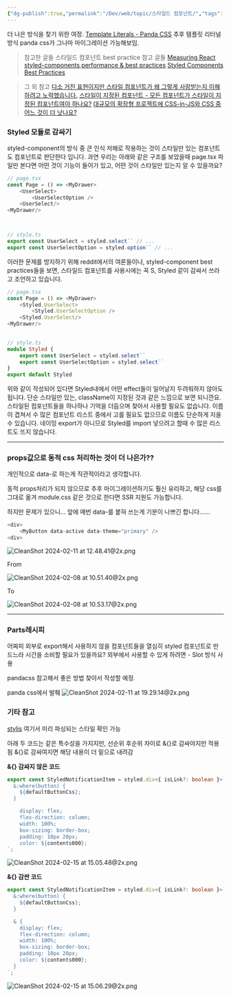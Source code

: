```yaml
---
{"dg-publish":true,"permalink":"/Dev/web/topic/스타일드 컴포넌트/","tags":["#styled-component","#css","#styled","#components","#react"]}
---
```



더 나은 방식을 찾기 위한 여정.
[Template Literals - Panda CSS](https://panda-css.com/docs/concepts/template-literals)
추후 템플릿 리터널 방식 panda css가 그나마 마이그레이션 가능해보임.



> 참고한 글들
> 스타일드 컴포넌트 best practice 참고 글들
> [Measuring React styled-components performance & best practices](https://www.useanvil.com/blog/engineering/react-styled-components-best-practices/)
> [Styled Components Best Practices](https://www.robinwieruch.de/styled-components/)


> 그 외 참고
> [다소 거친 표현이지만 스타일 컴포넌트가 왜 그렇게 사랑받는지 이해하려고 노력했습니다.](https://www.reddit.com/r/react/comments/172unro/styled_components/)
> [스타일이 지정된 컴포넌트 - 모든 컴포넌트가 스타일이 지정된 컴포넌트여야 하나요?](https://www.reddit.com/r/reactjs/comments/vjm4kk/styled_components_should_every_component_be_a/)
> [대규모의 확장형 프로젝트에 CSS-in-JS와 CSS 중 어느 것이 더 낫나요?](https://www.reddit.com/r/reactjs/comments/qmidha/which_is_better_cssinjs_or_css_for_large_and/)




### Styled 모듈로 감싸기

styled-component의 방식 중 큰 인식 저해로 작용하는 것이 스타일만 있는 컴포넌트도 컴포넌트로 판단한다 입니다.
과연 우리는 아래와 같은 구조를 보았을때 page.tsx 파일만 본다면 어떤 것이 기능이 들어가 있고, 어떤 것이 스타일만 있는지 알 수 있을까요? 

```ts
// page.tsx
const Page = () => <MyDrawer>
	<UserSelect>
		<UserSelectOption />
	<UserSelect/>
<MyDrawer/>



// style.ts
export const UserSelect = styled.select`` // ...
export const UserSelectOption = styled.option`` // ...
```

이러한 문제를 방지하기 위해 reddit에서의 여론들이나, styled-component best practices들을 보면, 스타일드 컴포넌트를 사용시에는 꼭 S, Styled 같이 감싸서 쓰라고 조언하고 있습니다.

```ts
// page.tsx
const Page = () => <MyDrawer>
	<Styled.UserSelect>
		<Styled.UserSelectOption />
	<Styled.UserSelect/>
<MyDrawer/>

	  
// style.ts
module Styled {
	export const UserSelect = styled.select``
	export const UserSelectOption = styled.select``
}
export default Styled
```

위와 같이 작성되어 있다면 Styled내에서 어떤 effect들이 일어날지 두려워하지 않아도 됩니다. 단순 스타일만 있는, className이 지정된 것과 같은 느낌으로 보면 되니깐요. 
스타일된 컴포넌트들을 하나하나 기억을 더듬으며 찾아서 사용할 필요도 없습니다.
이름이 겹쳐서 수 많은 컴포넌트 리스트 중에서 고를 필요도 없으므로 이름도 단순하게 지을 수 있습니다.
네이밍 export가 아니므로 Styled를 import 넣으려고 할때 수 많은 리스트도 뜨지 않습니다.


***
### props값으로 동적 css 처리하는 것이 더 나은가??
개인적으로 data-로 하는게 직관적이라고 생각합니다.

동적 props처리가 되지 않으므로 추후 마이그레이션하기도 훨신 유리하고, 해당 css를 그대로 옮겨 module.css 같은 것으로 한다면 SSR 지원도 가능합니다.  

하지만 문제가 있으니...
앞에 매번 data-를 붙혀 쓰는게 기분이 나쁘긴 합니다......
```ts
<div>
	<MyButton data-active data-theme="primary" />
<div>
```


![CleanShot 2024-02-11 at 12.48.41@2x.png](/img/user/env/%EC%B2%A8%EB%B6%80%ED%8C%8C%EC%9D%BC/CleanShot%202024-02-11%20at%2012.48.41@2x.png)


From

![CleanShot 2024-02-08 at 10.51.40@2x.png](/img/user/env/%EC%B2%A8%EB%B6%80%ED%8C%8C%EC%9D%BC/CleanShot%202024-02-08%20at%2010.51.40@2x.png)

To

![CleanShot 2024-02-08 at 10.53.17@2x.png](/img/user/env/%EC%B2%A8%EB%B6%80%ED%8C%8C%EC%9D%BC/CleanShot%202024-02-08%20at%2010.53.17@2x.png)


***
### Parts레시피
어짜피 외부로 export해서 사용하지 않을 컴포넌트들을 열심히 styled 컴포넌트로 만드느라 시간을 소비할 필요가 있을까요?
외부에서 사용할 수 있게 하려면 - Slot 방식 사용

pandacss 참고해서 좋은 방법 찾아서 작성할 예정.



panda css에서 발췌
![CleanShot 2024-02-11 at 19.29.14@2x.png](/img/user/env/%EC%B2%A8%EB%B6%80%ED%8C%8C%EC%9D%BC/CleanShot%202024-02-11%20at%2019.29.14@2x.png)






### 기타 참고

[stylis](https://stylis.js.org/)
여기서 미리 파싱되는 스타일 확인 가능

아래 두 코드는 같은 특수성을 가지지만, 선순위 후순위 차이로 &{}로 감싸야지만 적용됨
&{}로 감싸여지면 해당 내용이 더 밑으로 내려감


**&{} 감싸지 않은 코드**

```typescript
export const StyledNotificationItem = styled.div<{ isLink?: boolean }>`
  &:where(button) {
    ${defaultButtonCss};
  }

    display: flex;
    flex-direction: column;
    width: 100%;
    box-sizing: border-box;
    padding: 10px 20px;
    color: ${contents000};
`;
```


![CleanShot 2024-02-15 at 15.05.48@2x.png](/img/user/env/%EC%B2%A8%EB%B6%80%ED%8C%8C%EC%9D%BC/CleanShot%202024-02-15%20at%2015.05.48@2x.png)

**&{} 감싼 코드**

```typescript
export const StyledNotificationItem = styled.div<{ isLink?: boolean }>`
  &:where(button) {
    ${defaultButtonCss};
  }

  & {
    display: flex;
    flex-direction: column;
    width: 100%;
    box-sizing: border-box;
    padding: 10px 20px;
    color: ${contents000};
  }
`;
```

![CleanShot 2024-02-15 at 15.06.29@2x.png](/img/user/env/%EC%B2%A8%EB%B6%80%ED%8C%8C%EC%9D%BC/CleanShot%202024-02-15%20at%2015.06.29@2x.png)


